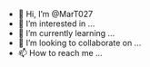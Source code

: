 - 👋 Hi, I’m @MarT027
- 👀 I’m interested in ...
- 🌱 I’m currently learning ...
- 💞️ I’m looking to collaborate on ...
- 📫 How to reach me ...

<!---
MarT027/MarT027 is a ✨ special ✨ repository because its `README.md` (this file) appears on your GitHub profile.
You can click the Preview link to take a look at your changes.
---
I seem exciting about this wedsite 
I hope to learn more 
I wish I can discovery more 
